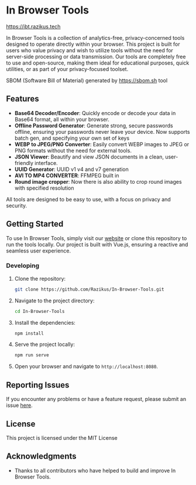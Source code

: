 
# In Browser Tools


https://ibt.razikus.tech


In Browser Tools is a collection of analytics-free, privacy-concerned tools designed to operate directly within your browser. This project is built for users who value privacy and wish to utilize tools without the need for server-side processing or data transmission. Our tools are completely free to use and open-source, making them ideal for educational purposes, quick utilities, or as part of your privacy-focused toolset.

SBOM (Software Bill of Material) generated by https://sbom.sh tool

## Features

- **Base64 Decoder/Encoder**: Quickly encode or decode your data in Base64 format, all within your browser.
- **Offline Password Generator**: Generate strong, secure passwords offline, ensuring your passwords never leave your device. Now supports batch gen, and specifying your own set of keys
- **WEBP to JPEG/PNG Converter**: Easily convert WEBP images to JPEG or PNG formats without the need for external tools.
- **JSON Viewer**: Beautify and view JSON documents in a clean, user-friendly interface.
- **UUID Generator**: UUID v1 v4 and v7 generation
- **AVI TO MP4 CONVERTER**: FFMPEG built in
- **Round image cropper**: Now there is also ability to crop round images with specified resolution

All tools are designed to be easy to use, with a focus on privacy and security.

## Getting Started

To use In Browser Tools, simply visit our [website](https://ibt.razikus.tech) or clone this repository to run the tools locally. Our project is built with Vue.js, ensuring a reactive and seamless user experience.


### Developing

1. Clone the repository:
   ```bash
   git clone https://github.com/Razikus/In-Browser-Tools.git
   ```

2. Navigate to the project directory:
   ```bash
   cd In-Browser-Tools
   ```

3. Install the dependencies:
   ```bash
   npm install
   ```

4. Serve the project locally:
   ```bash
   npm run serve
   ```

5. Open your browser and navigate to `http://localhost:8080`.

## Reporting Issues

If you encounter any problems or have a feature request, please submit an issue [here](https://github.com/Razikus/In-Browser-Tools/issues).

## License

This project is licensed under the MIT License 

## Acknowledgments

- Thanks to all contributors who have helped to build and improve In Browser Tools.
